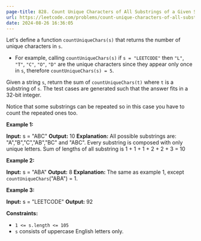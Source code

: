 ```yaml
---
page-title: 828. Count Unique Characters of All Substrings of a Given String
url: https://leetcode.com/problems/count-unique-characters-of-all-substrings-of-a-given-string/description/
date: 2024-08-26 16:36:05
---
```

Let's define a function `countUniqueChars(s)` that returns the number of unique characters in `s`.

-   For example, calling `countUniqueChars(s)` if `s = "LEETCODE"` then `"L"`, `"T"`, `"C"`, `"O"`, `"D"` are the unique characters since they appear only once in `s`, therefore `countUniqueChars(s) = 5`.

Given a string `s`, return the sum of `countUniqueChars(t)` where `t` is a substring of `s`. The test cases are generated such that the answer fits in a 32-bit integer.

Notice that some substrings can be repeated so in this case you have to count the repeated ones too.

**Example 1:**

**Input:** s = "ABC"
**Output:** 10
**Explanation:** All possible substrings are: "A","B","C","AB","BC" and "ABC".
Every substring is composed with only unique letters.
Sum of lengths of all substring is 1 + 1 + 1 + 2 + 2 + 3 = 10

**Example 2:**

**Input:** s = "ABA"
**Output:** 8
**Explanation:** The same as example 1, except `countUniqueChars`("ABA") = 1.

**Example 3:**

**Input:** s = "LEETCODE"
**Output:** 92

**Constraints:**

-   `1 <= s.length <= 105`
-   `s` consists of uppercase English letters only.